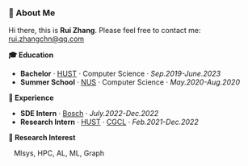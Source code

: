 ### 👋 About Me
Hi there, this is **Rui Zhang**. Please feel free to contact me: rui.zhangchn@qq.com

**:mortar_board: Education** 
- **Bachelor** · [HUST](https://hust.edu.cn/) · Computer Science · *Sep.2019-June.2023*
- **Summer School** · [NUS](https://www.nus.edu.sg/) · Computer Science · *May.2020-Aug.2020*

**:city_sunrise: Experience**
- **SDE Intern** · [Bosch](https://www.bosch.com/) · *July.2022-Dec.2022*
- **Research Intern** · [HUST](https://hust.edu.cn/) · [CGCL](http://grid.hust.edu.cn/) · *Feb.2021-Dec.2022*

**🔬 Research Interest**

&ensp; Mlsys, HPC, AL, ML, Graph

<!--
**zerofishnoodles/zerofishnoodles** is a ✨ _special_ ✨ repository because its `README.md` (this file) appears on your GitHub profile.

Here are some ideas to get you started:

- 🔭 I’m currently working on ...
- 🌱 I’m currently learning ...
- 👯 I’m looking to collaborate on ...
- 🤔 I’m looking for help with ...
- 💬 Ask me about ...
- 📫 How to reach me: ...
- 😄 Pronouns: ...
- ⚡ Fun fact: ...
-->
